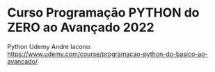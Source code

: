 # Curso Programação PYTHON do ZERO ao Avançado 2022
Python Udemy Andre Iacono: https://www.udemy.com/course/programacao-python-do-basico-ao-avancado/
